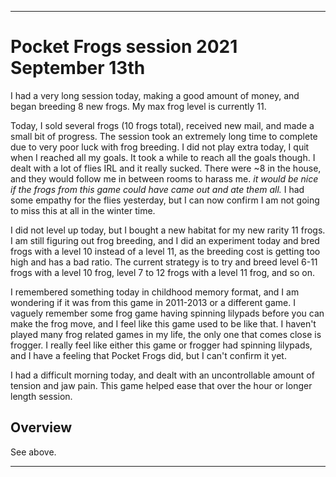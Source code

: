 
***

# Pocket Frogs session 2021 September 13th

I had a very long session today, making a good amount of money, and began breeding 8 new frogs. My max frog level is currently 11.

Today, I sold several frogs (10 frogs total), received new mail, and made a small bit of progress. The session took an extremely long time to complete due to very poor luck with frog breeding. I did not play extra today, I quit when I reached all my goals. It took a while to reach all the goals though. I dealt with a lot of flies IRL and it really sucked. There were ~8 in the house, and they would follow me in between rooms to harass me. _it would be nice if the frogs from this game could have came out and ate them all._ I had some empathy for the flies yesterday, but I can now confirm I am not going to miss this at all in the winter time.

I did not level up today, but I bought a new habitat for my new rarity 11 frogs. I am still figuring out frog breeding, and I did an experiment today and bred frogs with a level 10 instead of a level 11, as the breeding cost is getting too high and has a bad ratio. The current strategy is to try and breed level 6-11 frogs with a level 10 frog, level 7 to 12 frogs with a level 11 frog, and so on.

I remembered something today in childhood memory format, and I am wondering if it was from this game in 2011-2013 or a different game. I vaguely remember some frog game having spinning lilypads before you can make the frog move, and I feel like this game used to be like that. I haven't played many frog related games in my life, the only one that comes close is frogger. I really feel like either this game or frogger had spinning lilypads, and I have a feeling that Pocket Frogs did, but I can't confirm it yet.

I had a difficult morning today, and dealt with an uncontrollable amount of tension and jaw pain. This game helped ease that over the hour or longer length session.

## Overview

See above.

***
